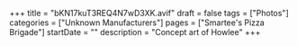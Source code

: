 +++
title = "bKN17kuT3REQ4N7wD3XK.avif"
draft = false
tags = ["Photos"]
categories = ["Unknown Manufacturers"]
pages = ["Smartee's Pizza Brigade"]
startDate = ""
description = "Concept art of Howlee"
+++
